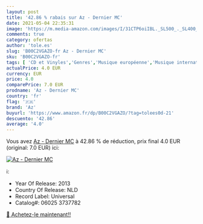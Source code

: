 ```yaml
---
layout: post
title: '42.86 % rabais sur Az - Dernier MC'
date: 2021-05-04 22:35:31
image: 'https://m.media-amazon.com/images/I/31CTP6oiIBL._SL500_._SL400_.jpg'
comments: true
category: ofertas
author: 'tole.es'
slug: 'B00C2VGAZO-fr Az - Dernier MC'
sku: 'B00C2VGAZO-fr'
tags: [ 'CD et Vinyles','Genres','Musique européenne','Musique internationale','Rap et Hip-Hop','az', ]
actualPrice: 4.0 EUR
currency: EUR
price: 4.0
comparePrice: 7.0 EUR
prodname: 'Az - Dernier MC'
country: 'fr'
flag: '🇫🇷'
brand: 'Az'
buyurl: 'https://www.amazon.fr/dp/B00C2VGAZO/?tag=tolees0d-21'
descuento: '42.86'
average: '4.0'
---
```


Vous avez [Az - Dernier MC](https://www.amazon.fr/dp/B00C2VGAZO/?tag=tolees0d-21)  à  42.86 % de réduction, prix final  4.0 EUR (original: 7.0 EUR) ici:

[![Az - Dernier MC](https://m.media-amazon.com/images/I/31CTP6oiIBL._SL500_._SL400_.jpg)](https://www.amazon.fr/dp/B00C2VGAZO/?tag=tolees0d-21)

ℹ️:

- Year Of Release: 2013
- Country Of Release: NLD
- Record Label: Universal
- Catalog#: 06025 3737782

[🛒 Achetez-le maintenant!!](https://www.amazon.fr/dp/B00C2VGAZO/?tag=tolees0d-21)

